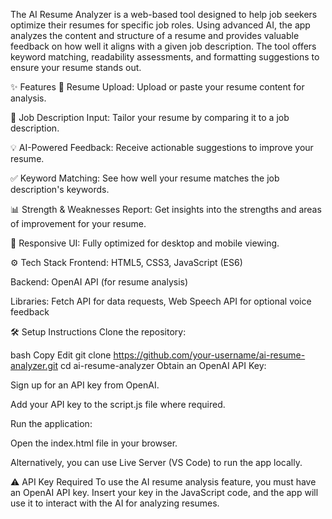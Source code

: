 The AI Resume Analyzer is a web-based tool designed to help job seekers optimize their resumes for specific job roles. Using advanced AI, the app analyzes the content and structure of a resume and provides valuable feedback on how well it aligns with a given job description. The tool offers keyword matching, readability assessments, and formatting suggestions to ensure your resume stands out.

✨ Features
📄 Resume Upload: Upload or paste your resume content for analysis.

📝 Job Description Input: Tailor your resume by comparing it to a job description.

💡 AI-Powered Feedback: Receive actionable suggestions to improve your resume.

✅ Keyword Matching: See how well your resume matches the job description's keywords.

📊 Strength & Weaknesses Report: Get insights into the strengths and areas of improvement for your resume.

📱 Responsive UI: Fully optimized for desktop and mobile viewing.

⚙️ Tech Stack
Frontend: HTML5, CSS3, JavaScript (ES6)

Backend: OpenAI API (for resume analysis)

Libraries: Fetch API for data requests, Web Speech API for optional voice feedback

🛠️ Setup Instructions
Clone the repository:

bash
Copy
Edit
git clone https://github.com/your-username/ai-resume-analyzer.git
cd ai-resume-analyzer
Obtain an OpenAI API Key:

Sign up for an API key from OpenAI.

Add your API key to the script.js file where required.

Run the application:

Open the index.html file in your browser.

Alternatively, you can use Live Server (VS Code) to run the app locally.

⚠️ API Key Required
To use the AI resume analysis feature, you must have an OpenAI API key. Insert your key in the JavaScript code, and the app will use it to interact with the AI for analyzing resumes.
